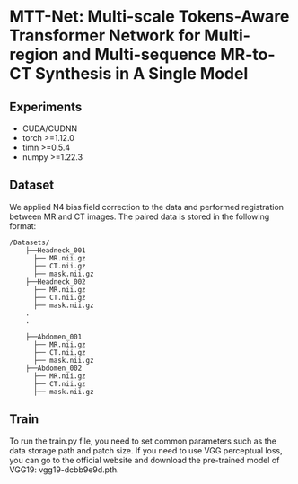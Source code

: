 # MTT-Net: Multi-scale Tokens-Aware Transformer Network for Multi-region and Multi-sequence MR-to-CT Synthesis in A Single Model
## Experiments
- CUDA/CUDNN
- torch >=1.12.0
- timn >=0.5.4
- numpy >=1.22.3

## Dataset
We applied N4 bias field correction to the data and performed registration between MR and CT images. The paired data is stored in the following format:
```
/Datasets/
    ├──Headneck_001
      ├── MR.nii.gz
      ├── CT.nii.gz
      ├── mask.nii.gz
    ├──Headneck_002
      ├── MR.nii.gz
      ├── CT.nii.gz
      ├── mask.nii.gz
    .
    .

    ├──Abdomen_001
      ├── MR.nii.gz
      ├── CT.nii.gz
      ├── mask.nii.gz
    ├──Abdomen_002
      ├── MR.nii.gz
      ├── CT.nii.gz
      ├── mask.nii.gz
```

## Train
To run the train.py file, you need to set common parameters such as the data storage path and patch size. If you need to use VGG perceptual loss, you can go to the official website and download the pre-trained model of VGG19: vgg19-dcbb9e9d.pth.